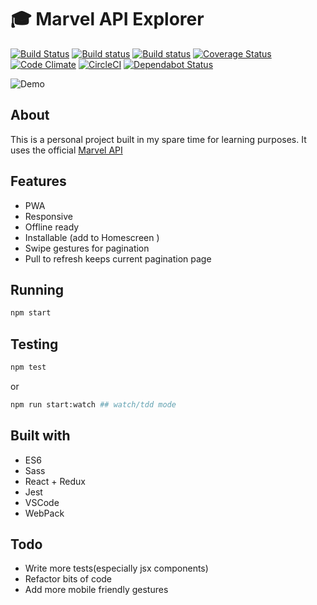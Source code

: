 # :mortar_board: Marvel API Explorer

[![Build Status](https://travis-ci.org/iondrimba/marvel-api-explorer.svg?branch=master)](https://travis-ci.org/iondrimba/marvel-api-explorer)
[![Build status](https://ci.appveyor.com/api/projects/status/8hnh3ocsbitbq4oc?svg=true)](https://ci.appveyor.com/project/iondrimba/marvel-api-explorer)
[![Build status](https://david-dm.org/iondrimba/marvel-api-explorer.svg)](https://david-dm.org/iondrimba/marvel-api-explorer?view=list)
[![Coverage Status](https://coveralls.io/repos/github/iondrimba/marvel-api-explorer/badge.svg)](https://coveralls.io/github/iondrimba/marvel-api-explorer)
[![Code Climate](https://codeclimate.com/github/iondrimba/marvel-api-explorer/badges/gpa.svg)](https://codeclimate.com/github/iondrimba/marvel-api-explorer) [![CircleCI](https://circleci.com/gh/iondrimba/marvel-api-explorer.svg?style=svg)](https://circleci.com/gh/iondrimba/marvel-api-explorer) [![Dependabot Status](https://api.dependabot.com/badges/status?host=github&repo=iondrimba/marvel-api-explorer)](https://dependabot.com)

![Demo](https://github.com/iondrimba/images/blob/master/marvel-demo.gif?raw=true)

## About

This is a personal project built in my spare time for learning purposes.
It uses the official [Marvel API](https://developer.marvel.com/docs)

## Features

* PWA
* Responsive
* Offline ready
* Installable (add to Homescreen )
* Swipe gestures for pagination
* Pull to refresh keeps current pagination page

## Running

```bash
npm start
```

## Testing

```bash
npm test
```

or

```bash
npm run start:watch ## watch/tdd mode
```

## Built with

* ES6
* Sass
* React + Redux
* Jest
* VSCode
* WebPack

## Todo

* Write more tests(especially jsx components)
* Refactor bits of code
* Add more mobile friendly gestures
